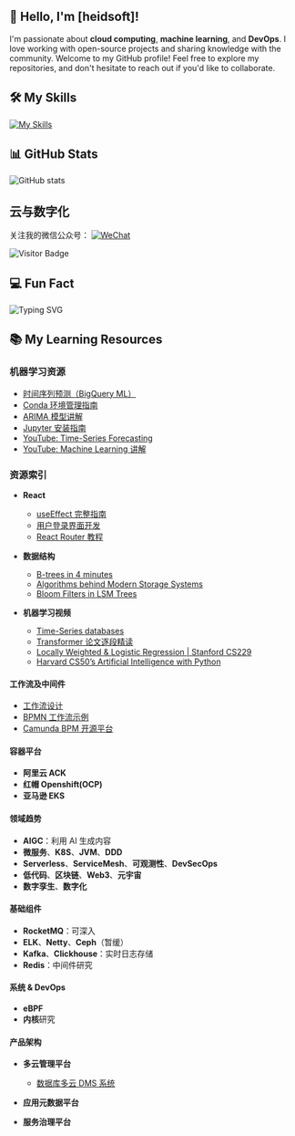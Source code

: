 ## 👋 Hello, I'm [heidsoft]!

I'm passionate about **cloud computing**, **machine learning**, and **DevOps**. I love working with open-source projects and sharing knowledge with the community. Welcome to my GitHub profile! Feel free to explore my repositories, and don't hesitate to reach out if you'd like to collaborate.

## 🛠️ My Skills

[![My Skills](https://skillicons.dev/icons?i=docker,aws,git,jenkins,kubernetes,elasticsearch,linux,maven,nginx,mysql,redis,java,bash,c,cpp,go,python,js,spring,rust,stackoverflow,sublime,sklearn,terraform,ts,ubuntu,vim,vscode,redhat,react,pytorch,npm,mongodb,html,babel,css,django,eclipse,fastapi,express,githubactions&theme=light)](https://skillicons.dev)

## 📊 GitHub Stats

![GitHub stats](https://github-readme-stats.vercel.app/api?username=heidsoft&show_icons=true&theme=light&count_private=true)

## 云与数字化
关注我的微信公众号：
[![WeChat](https://img.shields.io/badge/WeChat-%E4%BA%91%E4%B8%8E%E6%95%B0%E5%AD%97%E5%8C%96-green)](https://mp.weixin.qq.com/s?__biz=MzAxMTQwODY1MQ==&mid=2651572164&idx=1&sn=d2317091a7a95f91887264e02aaa7170&chksm=80bee3a0b7c96ab659db4373676361a5a4694545bf9d29590882ecae7b607185d6f9259da802&token=128556342&lang=zh_CN#rd)


![Visitor Badge](https://img.shields.io/badge/Visitors-Count-blue)

## 💻 Fun Fact

![Typing SVG](https://readme-typing-svg.herokuapp.com?lines=Hello+World!;I+love+coding!)

## 📚 My Learning Resources

### 机器学习资源

- [时间序列预测（BigQuery ML）](https://anttihavanko.medium.com/time-series-forecasting-for-prometheus-grafana-with-bigquery-ml-2154f7cd48b5)
- [Conda 环境管理指南](https://conda.io/projects/conda/en/latest/user-guide/tasks/manage-environments.html)
- [ARIMA 模型讲解](https://otexts.com/fpp2/arima.html)
- [Jupyter 安装指南](https://jupyter.org/install)
- [YouTube: Time-Series Forecasting](https://www.youtube.com/watch?v=exKkgQ1ovAk)
- [YouTube: Machine Learning 讲解](https://www.youtube.com/watch?v=7FBak9EShbQ)

### 资源索引

- **React**
  - [useEffect 完整指南](https://overreacted.io/zh-hans/a-complete-guide-to-useeffect/)
  - [用户登录界面开发](https://www.youtube.com/watch?v=PKwu15ldZ7k)
  - [React Router 教程](https://youtu.be/5s57C7leXc4?list=PL4cUxeGkcC9iVKmtNuCeIswnQ97in2GGf)
  
- **数据结构**
  - [B-trees in 4 minutes](https://www.youtube.com/watch?v=FgWbADOG44s)
  - [Algorithms behind Modern Storage Systems](https://www.youtube.com/watch?v=wxcCHvQeZ-U)
  - [Bloom Filters in LSM Trees](https://www.youtube.com/watch?v=em2j7sLhoyI)

- **机器学习视频**
  - [Time-Series databases](https://youtu.be/QVa8k36w0Ig)
  - [Transformer 论文逐段精读](https://www.youtube.com/watch?v=nzqlFIcCSWQ)
  - [Locally Weighted & Logistic Regression | Stanford CS229](https://www.youtube.com/watch?v=het9HFqo1TQ&list=PLoROMvodv4rMiGQp3WXShtMGgzqpfVfbU&index=3)
  - [Harvard CS50’s Artificial Intelligence with Python](https://www.youtube.com/watch?v=5NgNicANyqM)

#### 工作流及中间件

- [工作流设计](https://temporal.io/blog/workflow-engine-principles)
- [BPMN 工作流示例](https://demo.bpmn.io/)
- [Camunda BPM 开源平台](https://github.com/camunda/camunda-bpm-platform/tree/master)

#### 容器平台

- **阿里云 ACK**
- **红帽 Openshift(OCP)**
- **亚马逊 EKS**

#### 领域趋势

- **AIGC**：利用 AI 生成内容
- **微服务**、**K8S**、**JVM**、**DDD**
- **Serverless**、**ServiceMesh**、**可观测性**、**DevSecOps**
- **低代码**、**区块链**、**Web3**、**元宇宙**
- **数字孪生**、**数字化**

#### 基础组件

- **RocketMQ**：可深入
- **ELK**、**Netty**、**Ceph**（暂缓）
- **Kafka**、**Clickhouse**：实时日志存储
- **Redis**：中间件研究

#### 系统 & DevOps

- **eBPF**
- **内核**研究

#### 产品架构

- **多云管理平台**
  - [数据库多云 DMS 系统](https://mp.weixin.qq.com/s?__biz=MzU0ODg0OTIyNw==&mid=2247501352&idx=1&sn=ad2920245f907c558904db391777efb4&chksm=fbba550ccccddc1af2dab4e4f04572837d90adadf4a103c72937a4c62992cc0df6d621cdd0dd&token=1919588014&lang=zh_CN#rd)

- **应用元数据平台**
- **服务治理平台**



